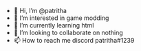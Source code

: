 - 👋 Hi, I’m @patritha
- 👀 I’m interested in game modding
- 🌱 I’m currently learning html
- 💞️ I’m looking to collaborate on nothing
- 📫 How to reach me discord patritha#1239

<!---
patritha/patritha is a ✨ special ✨ repository because its `README.md` (this file) appears on your GitHub profile.
You can click the Preview link to take a look at your changes.
--->
